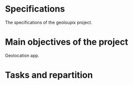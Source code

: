 # Specifications

The specifications of the geoloupix project.

# Main objectives of the project

Geolocation app.

# Tasks and repartition

